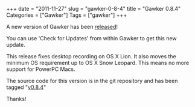 +++
date = "2011-11-27"
slug = "gawker-0-8-4"
title = "Gawker 0.8.4"
Categories = ["Gawker"]
Tags = ["gawker"]
+++

A new version of Gawker has been [released](http://gawker.sourceforge.net/Download.html)!

You can use 'Check for Updates' from within Gawker to get this new update.

This release fixes desktop recording on OS X Lion.  It also moves the minimum OS requirement up to OS X Snow Leopard.  This means no more support for PowerPC Macs.

The source code for this version is in the git repository and has been tagged "[v0.8.4](http://gawker.git.sourceforge.net/git/gitweb.cgi?p=gawker/gawker;a=shortlog;h=refs/tags/v.0.8.4)"

Thanks!
